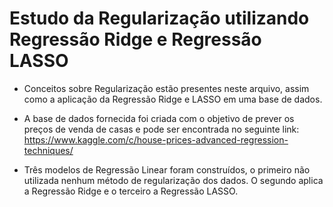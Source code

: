 # Estudo da Regularização utilizando Regressão Ridge e Regressão LASSO

* Conceitos sobre Regularização estão presentes neste arquivo, assim como a aplicação da Regressão Ridge e LASSO em uma base de dados.

* A base de dados fornecida foi criada com o objetivo de prever os preços de venda de casas e pode ser encontrada no seguinte link: https://www.kaggle.com/c/house-prices-advanced-regression-techniques/

* Três modelos de Regressão Linear foram construídos, o primeiro não utilizada nenhum método de regularização dos dados. O segundo aplica a Regressão Ridge e o terceiro a Regressão LASSO. 

